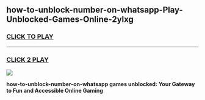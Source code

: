 
## how-to-unblock-number-on-whatsapp-Play-Unblocked-Games-Online-2ylxg
<h3>
<a href="https://premium76.site?title=how-to-unblock-number-on-whatsapp&ref=25A">CLICK TO PLAY</a></h3>
<hr>

<h3>
<a href="https://premium76.site?title=how-to-unblock-number-on-whatsapp&ref=25A">CLICK 2 PLAY</a>
  
</h3>

<a href="https://premium76.site?title=how-to-unblock-number-on-whatsapp&ref=25A"><img src="https://clearcache.store/games.png"></a>


**how-to-unblock-number-on-whatsapp games unblocked: Your Gateway to Fun and Accessible Online Gaming**
